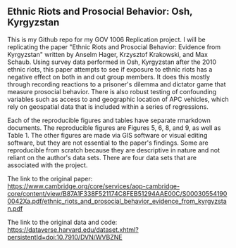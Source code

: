 ## Ethnic Riots and Prosocial Behavior: Osh, Kyrgyzstan


This is my Github repo for my GOV 1006 Replication project. I will be replicating the paper "Ethnic Riots and Prosocial Behavior: Evidence from Kyrgyzstan" written by Anselm Hager, Krzysztof Krakowski, and Max Schaub. Using survey data performed in Osh, Kyrgyzstan after the 2010 ethnic riots, this paper attempts to see if exposure to ethnic riots has a negative effect on both in and out group members. It does this mostly through recording reactions to a prisoner's dilemma and dictator game that measure prosocial behavior. There is also robust testing of confounding variables such as access to and geographic location of APC vehicles, which rely on geospatial data that is included within a series of regressions. 

Each of the reproducible figures and tables have separate rmarkdown documents. The reproducible figures are Figures 5, 6, 8, and 9, as well as Table 1. The other figures are made via GIS software or visual editing software, but they are not essential to the paper's findings. Some are reproducible from scratch because they are descriptive in nature and not reliant on the author's data sets. There are four data sets that are associated with the project. 

The link to the original paper: https://www.cambridge.org/core/services/aop-cambridge-core/content/view/B87A1F338F521174C8FEB51294AAE00C/S000305541900042Xa.pdf/ethnic_riots_and_prosocial_behavior_evidence_from_kyrgyzstan.pdf

The link to the original data and code: https://dataverse.harvard.edu/dataset.xhtml?persistentId=doi:10.7910/DVN/WVBZNE
